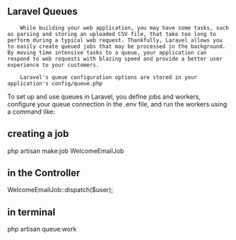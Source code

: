 
## Laravel Queues

        While building your web application, you may have some tasks, such as parsing and storing an uploaded CSV file, that take too long to perform during a typical web request. Thankfully, Laravel allows you to easily create queued jobs that may be processed in the background. By moving time intensive tasks to a queue, your application can respond to web requests with blazing speed and provide a better user experience to your customers.

        Laravel's queue configuration options are stored in your application's config/queue.php 


To set up and use queues in Laravel, you define jobs and workers, configure your queue connection in the .env file, and run the workers using a command like:


## creating a job

php artisan make:job WelcomeEmailJob

## in the Controller 

WelcomeEmailJob::dispatch($user);

## in terminal

php artisan queue:work


